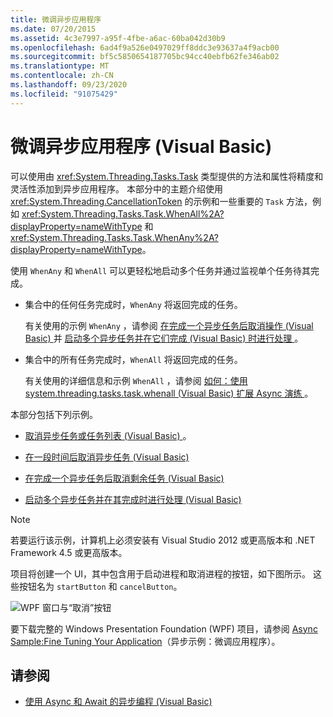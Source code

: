 ```yaml
---
title: 微调异步应用程序
ms.date: 07/20/2015
ms.assetid: 4c3e7997-a95f-4fbe-a6ac-60ba042d30b9
ms.openlocfilehash: 6ad4f9a526e0497029ff8ddc3e93637a4f9acb00
ms.sourcegitcommit: bf5c5850654187705bc94cc40ebfb62fe346ab02
ms.translationtype: MT
ms.contentlocale: zh-CN
ms.lasthandoff: 09/23/2020
ms.locfileid: "91075429"
---
```

# <a name="fine-tuning-your-async-application-visual-basic"></a>微调异步应用程序 (Visual Basic)

可以使用由 <xref:System.Threading.Tasks.Task> 类型提供的方法和属性将精度和灵活性添加到异步应用程序。 本部分中的主题介绍使用 <xref:System.Threading.CancellationToken> 的示例和一些重要的 `Task` 方法，例如 <xref:System.Threading.Tasks.Task.WhenAll%2A?displayProperty=nameWithType> 和 <xref:System.Threading.Tasks.Task.WhenAny%2A?displayProperty=nameWithType>。  
  
 使用 `WhenAny` 和 `WhenAll` 可以更轻松地启动多个任务并通过监视单个任务待其完成。  
  
- 集合中的任何任务完成时，`WhenAny` 将返回完成的任务。  
  
     有关使用的示例 `WhenAny` ，请参阅  [在完成一个异步任务后取消操作 (Visual Basic) ](cancel-remaining-async-tasks-after-one-is-complete.md)并 [启动多个异步任务并在它们完成 (Visual Basic) 时进行处理 ](start-multiple-async-tasks-and-process-them-as-they-complete.md)。  
  
- 集合中的所有任务完成时，`WhenAll` 将返回完成的任务。  
  
     有关使用的详细信息和示例 `WhenAll` ，请参阅 [如何：使用 system.threading.tasks.task.whenall (Visual Basic) 扩展 Async 演练 ](how-to-extend-the-async-walkthrough-by-using-task-whenall.md)。  
  
 本部分包括下列示例。  
  
- [取消异步任务或任务列表 (Visual Basic) ](cancel-an-async-task-or-a-list-of-tasks.md)。  
  
- [在一段时间后取消异步任务 (Visual Basic)](cancel-async-tasks-after-a-period-of-time.md)  
  
- [在完成一个异步任务后取消剩余任务 (Visual Basic)](cancel-remaining-async-tasks-after-one-is-complete.md)  
  
- [启动多个异步任务并在其完成时进行处理 (Visual Basic)](start-multiple-async-tasks-and-process-them-as-they-complete.md)  
  
> [!NOTE]
> 若要运行该示例，计算机上必须安装有 Visual Studio 2012 或更高版本和 .NET Framework 4.5 或更高版本。  
  
 项目将创建一个 UI，其中包含用于启动进程和取消进程的按钮，如下图所示。 这些按钮名为 `startButton` 和 `cancelButton`。  
  
 ![WPF 窗口与“取消”按钮](./media/fine-tuning-your-async-application/cancellation-and-start-button.png "带有“开始”和“停止”按钮的对话框")  
  
 要下载完整的 Windows Presentation Foundation (WPF) 项目，请参阅 [Async Sample:Fine Tuning Your Application](https://code.msdn.microsoft.com/Async-Fine-Tuning-Your-a676abea)（异步示例：微调应用程序）。  
  
## <a name="see-also"></a>请参阅

- [使用 Async 和 Await 的异步编程 (Visual Basic)](index.md)
